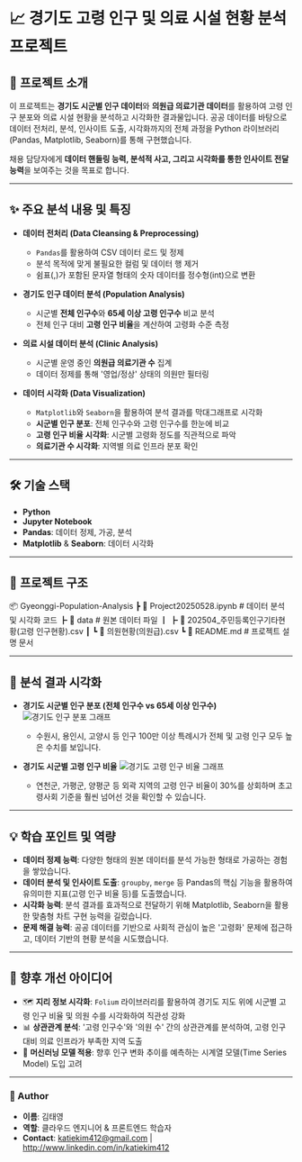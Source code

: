 # 📈 경기도 고령 인구 및 의료 시설 현황 분석 프로젝트

## 📌 프로젝트 소개
이 프로젝트는 **경기도 시군별 인구 데이터**와 **의원급 의료기관 데이터**를 활용하여 고령 인구 분포와 의료 시설 현황을 분석하고 시각화한 결과물입니다. 공공 데이터를 바탕으로 데이터 전처리, 분석, 인사이트 도출, 시각화까지의 전체 과정을 Python 라이브러리(Pandas, Matplotlib, Seaborn)를 통해 구현했습니다.

채용 담당자에게 **데이터 핸들링 능력, 분석적 사고, 그리고 시각화를 통한 인사이트 전달 능력**을 보여주는 것을 목표로 합니다.

---

## ✨ 주요 분석 내용 및 특징
- **데이터 전처리 (Data Cleansing & Preprocessing)**
  - `Pandas`를 활용하여 CSV 데이터 로드 및 정제
  - 분석 목적에 맞게 불필요한 컬럼 및 데이터 행 제거
  - 쉼표(,)가 포함된 문자열 형태의 숫자 데이터를 정수형(int)으로 변환

- **경기도 인구 데이터 분석 (Population Analysis)**
  - 시군별 **전체 인구수**와 **65세 이상 고령 인구수** 비교 분석
  - 전체 인구 대비 **고령 인구 비율**을 계산하여 고령화 수준 측정

- **의료 시설 데이터 분석 (Clinic Analysis)**
  - 시군별 운영 중인 **의원급 의료기관 수** 집계
  - 데이터 정제를 통해 '영업/정상' 상태의 의원만 필터링

- **데이터 시각화 (Data Visualization)**
  - `Matplotlib`와 `Seaborn`을 활용하여 분석 결과를 막대그래프로 시각화
  - **시군별 인구 분포**: 전체 인구수와 고령 인구수를 한눈에 비교
  - **고령 인구 비율 시각화**: 시군별 고령화 정도를 직관적으로 파악
  - **의료기관 수 시각화**: 지역별 의료 인프라 분포 확인

---

## 🛠 기술 스택
- **Python**
- **Jupyter Notebook**
- **Pandas**: 데이터 정제, 가공, 분석
- **Matplotlib** & **Seaborn**: 데이터 시각화

---

## 📂 프로젝트 구조
📦 Gyeonggi-Population-Analysis
┣ 📜 Project20250528.ipynb       # 데이터 분석 및 시각화 코드
┣ 📂 data                           # 원본 데이터 파일
┃ ┣ 📜 202504_주민등록인구기타현황(고령 인구현황).csv
┃ ┗ 📜 의원현황(의원급).csv
┗ 📜 README.md                     # 프로젝트 설명 문서

---

## 📸 분석 결과 시각화
- **경기도 시군별 인구 분포 (전체 인구수 vs 65세 이상 인구수)**
  ![경기도 인구 분포 그래프](https://i.imgur.com/vHqP3wV.png)
  - 수원시, 용인시, 고양시 등 인구 100만 이상 특례시가 전체 및 고령 인구 모두 높은 수치를 보입니다.

- **경기도 시군별 고령 인구 비율**
  ![경기도 고령 인구 비율 그래프](https://i.imgur.com/s6E7s8k.png)
  - 연천군, 가평군, 양평군 등 외곽 지역의 고령 인구 비율이 30%를 상회하며 초고령사회 기준을 훨씬 넘어선 것을 확인할 수 있습니다.

---

## 💡 학습 포인트 및 역량
- **데이터 정제 능력**: 다양한 형태의 원본 데이터를 분석 가능한 형태로 가공하는 경험을 쌓았습니다.
- **데이터 분석 및 인사이트 도출**: `groupby`, `merge` 등 Pandas의 핵심 기능을 활용하여 유의미한 지표(고령 인구 비율 등)를 도출했습니다.
- **시각화 능력**: 분석 결과를 효과적으로 전달하기 위해 Matplotlib, Seaborn을 활용한 맞춤형 차트 구현 능력을 길렀습니다.
- **문제 해결 능력**: 공공 데이터를 기반으로 사회적 관심이 높은 '고령화' 문제에 접근하고, 데이터 기반의 현황 분석을 시도했습니다.

---

## 📌 향후 개선 아이디어
- 🗺️ **지리 정보 시각화**: `Folium` 라이브러리를 활용하여 경기도 지도 위에 시군별 고령 인구 비율 및 의원 수를 시각화하여 직관성 강화
- 📊 **상관관계 분석**: '고령 인구수'와 '의원 수' 간의 상관관계를 분석하여, 고령 인구 대비 의료 인프라가 부족한 지역 도출
- 🤖 **머신러닝 모델 적용**: 향후 인구 변화 추이를 예측하는 시계열 모델(Time Series Model) 도입 고려

---

### 👤 Author
- **이름**: 김태영
- **역할**: 클라우드 엔지니어 & 프론트엔드 학습자
- **Contact**: katiekim412@gmail.com | http://www.linkedin.com/in/katiekim412
